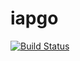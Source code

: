# iapgo

[![Build Status](https://travis-ci.com/saifulwebid/iapgo.svg?branch=master)](https://travis-ci.com/saifulwebid/iapgo)
